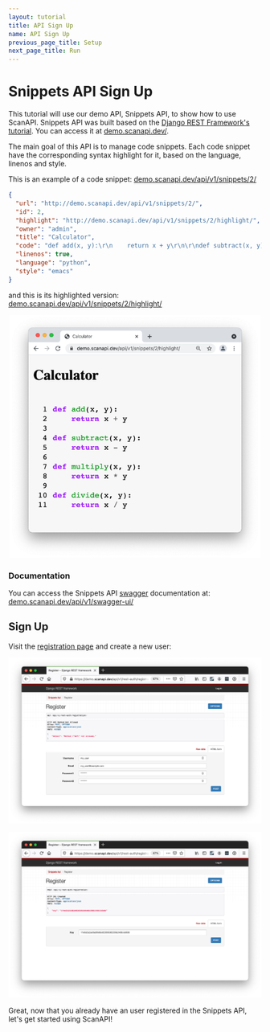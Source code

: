 ```yaml
---
layout: tutorial
title: API Sign Up
name: API Sign Up
previous_page_title: Setup
next_page_title: Run
---
```


# Snippets API Sign Up

This tutorial will use our demo API, Snippets API, to show how to use ScanAPI. Snippets API was
built based on the [Django REST Framework's tutorial][drf-tutorial]. You can access it at
[demo.scanapi.dev/](https://demo.scanapi.dev/).

The main goal of this API is to manage code snippets. Each code snippet have the corresponding
syntax highlight for it, based on the language, linenos and style.

This is an example of a code snippet:
[demo.scanapi.dev/api/v1/snippets/2/](https://demo.scanapi.dev/api/v1/snippets/2/)

```json
{
  "url": "http://demo.scanapi.dev/api/v1/snippets/2/",
  "id": 2,
  "highlight": "http://demo.scanapi.dev/api/v1/snippets/2/highlight/",
  "owner": "admin",
  "title": "Calculator",
  "code": "def add(x, y):\r\n    return x + y\r\n\r\ndef subtract(x, y):\r\n    return x - y\r\n\r\ndef multiply(x, y):\r\n    return x * y\r\n\r\ndef divide(x, y):\r\n    return x / y",
  "linenos": true,
  "language": "python",
  "style": "emacs"
}
```

and this is its highlighted version: [demo.scanapi.dev/api/v1/snippets/2/highlight/](https://demo.scanapi.dev/api/v1/snippets/2/highlight/)

<p align="center">
  <img
    src="/assets/images/tutorial/page2/calculator-highlight.png"
    width="500"
    alt="An overview screenshot of the report."
  >
</p>

### Documentation

You can access the Snippets API [swagger][swagger] documentation at:
[demo.scanapi.dev/api/v1/swagger-ui/](https://demo.scanapi.dev/api/v1/swagger-ui/)

## Sign Up

Visit the [registration page][demo-api-registration] and create a new user:

<p align="center">
  <img
    src="/assets/images/tutorial/page2/registration.png"
    width="900"
    alt="User registration form."
  >
</p>

<p align="center">
  <img
    src="/assets/images/tutorial/page2/registration-complete.png"
    width="900"
    alt="User registration complete, returning the user key."
  >
</p>

Great, now that you already have an user registered in the Snippets API, let's get started using
ScanAPI!

[demo-api-registration]: https://demo.scanapi.dev/api/v1/rest-auth/registration/
[demo-api-swagger]: https://demo.scanapi.dev/api/v1/swagger-ui/
[demo-api]: https://demo.scanapi.dev/
[drf-tutorial]: https://www.django-rest-framework.org/tutorial/1-serialization/
[swagger]: https://swagger.io/
